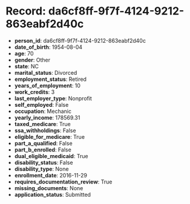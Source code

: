 # Record: da6cf8ff-9f7f-4124-9212-863eabf2d40c

- **person_id**: da6cf8ff-9f7f-4124-9212-863eabf2d40c
- **date_of_birth**: 1954-08-04
- **age**: 70
- **gender**: Other
- **state**: NC
- **marital_status**: Divorced
- **employment_status**: Retired
- **years_of_employment**: 10
- **work_credits**: 3
- **last_employer_type**: Nonprofit
- **self_employed**: False
- **occupation**: Mechanic
- **yearly_income**: 178569.31
- **taxed_medicare**: True
- **ssa_withholdings**: False
- **eligible_for_medicare**: True
- **part_a_qualified**: False
- **part_b_enrolled**: False
- **dual_eligible_medicaid**: True
- **disability_status**: False
- **disability_type**: None
- **enrollment_date**: 2016-11-29
- **requires_documentation_review**: True
- **missing_documents**: None
- **application_status**: Submitted